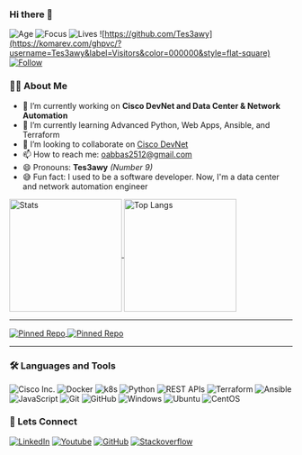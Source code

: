 ### Hi there 👋

![Age](https://img.shields.io/static/v1?label=Age&message=31&color=black&style=flat-square)
![Focus](https://img.shields.io/static/v1?label=Focus&message=Datacenter%20Automation&color=black&style=flat-square)
![Lives](https://img.shields.io/static/v1?label=Lives&message=Cairo,%20Egypt&color=black&style=flat-square)
![https://github.com/Tes3awy](https://komarev.com/ghpvc/?username=Tes3awy&label=Visitors&color=000000&style=flat-square)
[![Follow](https://img.shields.io/github/followers/Tes3awy?label=Follow&logo=GitHub&style=social)](https://github.com/Tes3awy)

### 👨‍💻 About Me

- 🔭 I’m currently working on **Cisco DevNet and Data Center & Network Automation**
- 🌱 I’m currently learning Advanced Python, Web Apps, Ansible, and Terraform
- 👯 I’m looking to collaborate on [Cisco DevNet](https://github.com/CiscoDevNet)
- 📫 How to reach me: [oabbas2512@gmail.com](mailto:oabbas2512@gmail.com&subject=Hello%20From%20GitHub%20Profile)
- 😄 Pronouns: <span style="font-weight: bold;">Tes3awy</span> _(Number 9)_
- 😅 Fun fact: I used to be a software developer. Now, I'm a data center and network automation engineer

<a href="https://github.com/Tes3awy">
    <img align="center" height=200 src="https://github-readme-stats.vercel.app/api?username=Tes3awy&show_icons=true&theme=transparent" alt="Stats" />
</a>
<a href="https://github.com/Tes3awy">
    <img align="center" src="https://github-readme-stats.vercel.app/api/top-langs?username=Tes3awy&hide=javascript,scss,css&theme=transparent" height=200 alt="Top Langs" />
</a>

---

<a href="https://github.com/Tes3awy/cisco-config-auditor">
    <img align="center" src="https://github-readme-stats.vercel.app/api/pin?username=Tes3awy&repo=cisco-config-auditor&theme=transparent" alt="Pinned Repo" />
</a>
<a href="https://github.com/Tes3awy/PSIRT">
    <img align="center" src="https://github-readme-stats.vercel.app/api/pin?username=Tes3awy&repo=PSIRT&theme=transparent" alt="Pinned Repo" />
</a>

---

### :hammer_and_wrench: Languages and Tools

![Cisco Inc.](https://img.shields.io/badge/-Cisco-black?style=flat-square&logo=cisco)
![Docker](https://img.shields.io/badge/-Docker-black?style=flat-square&logo=docker)
![k8s](https://img.shields.io/badge/-k8s-black?style=flat-square&logo=kubernetes)
![Python](https://img.shields.io/badge/-Python-black?style=flat-square&logo=python)
![REST APIs](https://img.shields.io/badge/-REST%20APIs-black?style=flat-square&logo=aiohttp)
![Terraform](https://img.shields.io/badge/-Terraform-black?style=flat-square&logo=terraform)
![Ansible](https://img.shields.io/badge/-Ansible-black?style=flat-square&logo=ansible)
![JavaScript](https://img.shields.io/badge/-JavaScript-black?style=flat-square&logo=javascript)
![Git](https://img.shields.io/badge/-Git-black?style=flat-square&logo=git)
![GitHub](https://img.shields.io/badge/-GitHub-black?style=flat-square&logo=github)
![Windows](https://img.shields.io/badge/-Windows-black?style=flat-square&logo=windows)
![Ubuntu](https://img.shields.io/badge/-Ubuntu-black?style=flat-square&logo=ubuntu)
![CentOS](https://img.shields.io/badge/-CentOS-black?style=flat-square&logo=centos)

### 🧲 Lets Connect

[![LinkedIn](https://img.shields.io/badge/-Osama%20Abbas-black?style=flat-square&logo=linkedin&color=0A66C2)](https://linkedin.com/in/oabbas/)
[![Youtube](https://img.shields.io/badge/-GEEK%20LEAK-black?style=flat-square&logo=youtube&color=ff0000)](https://youtube.com/@GEEKLEAK25)
[![GitHub](https://img.shields.io/badge/-Portfolio-black?style=flat-square&logo=github)](https://tes3awy.github.io/)
[![Stackoverflow](https://img.shields.io/badge/-Stack%20Overflow-black?style=flat-square&logo=stackoverflow)](https://stackoverflow.com/users/5865393/tes3awy)
